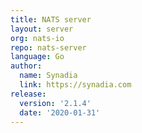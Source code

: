 ```yaml
---
title: NATS server
layout: server
org: nats-io
repo: nats-server
language: Go
author:
  name: Synadia
  link: https://synadia.com
release:
  version: '2.1.4'
  date: '2020-01-31'
---
```

